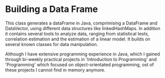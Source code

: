 # Building a Data Frame

This class generates a dataFrame in Java, comprimising a DataFrame and DataVector, using different data structures like linkedHashMaps. In addition it contains several tools to analyze data, ranging from statistical tests, correlation estimation and the estimation of a linear model. It builds on several known classes for data manipulation.

Although I have extensive programming experience in Java, which I gained through bi-weekly practical projects in 'Introduction to Programming' and 'Programming' which focused on object-orientated programming, ost of these projects I cannot find in memory anymore.
